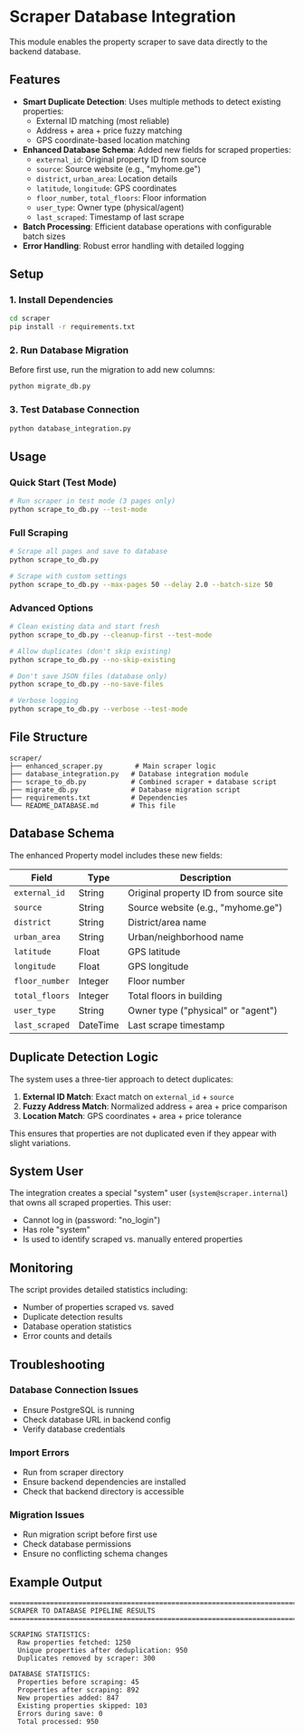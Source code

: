 # Scraper Database Integration

This module enables the property scraper to save data directly to the backend database.

## Features

- **Smart Duplicate Detection**: Uses multiple methods to detect existing properties:
  - External ID matching (most reliable)
  - Address + area + price fuzzy matching
  - GPS coordinate-based location matching
- **Enhanced Database Schema**: Added new fields for scraped properties:
  - `external_id`: Original property ID from source
  - `source`: Source website (e.g., "myhome.ge")
  - `district`, `urban_area`: Location details
  - `latitude`, `longitude`: GPS coordinates
  - `floor_number`, `total_floors`: Floor information
  - `user_type`: Owner type (physical/agent)
  - `last_scraped`: Timestamp of last scrape
- **Batch Processing**: Efficient database operations with configurable batch sizes
- **Error Handling**: Robust error handling with detailed logging

## Setup

### 1. Install Dependencies

```bash
cd scraper
pip install -r requirements.txt
```

### 2. Run Database Migration

Before first use, run the migration to add new columns:

```bash
python migrate_db.py
```

### 3. Test Database Connection

```bash
python database_integration.py
```

## Usage

### Quick Start (Test Mode)

```bash
# Run scraper in test mode (3 pages only)
python scrape_to_db.py --test-mode
```

### Full Scraping

```bash
# Scrape all pages and save to database
python scrape_to_db.py

# Scrape with custom settings
python scrape_to_db.py --max-pages 50 --delay 2.0 --batch-size 50
```

### Advanced Options

```bash
# Clean existing data and start fresh
python scrape_to_db.py --cleanup-first --test-mode

# Allow duplicates (don't skip existing)
python scrape_to_db.py --no-skip-existing

# Don't save JSON files (database only)
python scrape_to_db.py --no-save-files

# Verbose logging
python scrape_to_db.py --verbose --test-mode
```

## File Structure

```
scraper/
├── enhanced_scraper.py        # Main scraper logic
├── database_integration.py   # Database integration module
├── scrape_to_db.py           # Combined scraper + database script
├── migrate_db.py             # Database migration script
├── requirements.txt          # Dependencies
└── README_DATABASE.md        # This file
```

## Database Schema

The enhanced Property model includes these new fields:

| Field | Type | Description |
|-------|------|-------------|
| `external_id` | String | Original property ID from source site |
| `source` | String | Source website (e.g., "myhome.ge") |
| `district` | String | District/area name |
| `urban_area` | String | Urban/neighborhood name |
| `latitude` | Float | GPS latitude |
| `longitude` | Float | GPS longitude |
| `floor_number` | Integer | Floor number |
| `total_floors` | Integer | Total floors in building |
| `user_type` | String | Owner type ("physical" or "agent") |
| `last_scraped` | DateTime | Last scrape timestamp |

## Duplicate Detection Logic

The system uses a three-tier approach to detect duplicates:

1. **External ID Match**: Exact match on `external_id` + `source`
2. **Fuzzy Address Match**: Normalized address + area + price comparison
3. **Location Match**: GPS coordinates + area + price tolerance

This ensures that properties are not duplicated even if they appear with slight variations.

## System User

The integration creates a special "system" user (`system@scraper.internal`) that owns all scraped properties. This user:
- Cannot log in (password: "no_login")
- Has role "system"
- Is used to identify scraped vs. manually entered properties

## Monitoring

The script provides detailed statistics including:
- Number of properties scraped vs. saved
- Duplicate detection results
- Database operation statistics
- Error counts and details

## Troubleshooting

### Database Connection Issues
- Ensure PostgreSQL is running
- Check database URL in backend config
- Verify database credentials

### Import Errors
- Run from scraper directory
- Ensure backend dependencies are installed
- Check that backend directory is accessible

### Migration Issues
- Run migration script before first use
- Check database permissions
- Ensure no conflicting schema changes

## Example Output

```
================================================================================
SCRAPER TO DATABASE PIPELINE RESULTS
================================================================================

SCRAPING STATISTICS:
  Raw properties fetched: 1250
  Unique properties after deduplication: 950
  Duplicates removed by scraper: 300

DATABASE STATISTICS:
  Properties before scraping: 45
  Properties after scraping: 892
  New properties added: 847
  Existing properties skipped: 103
  Errors during save: 0
  Total processed: 950
```

